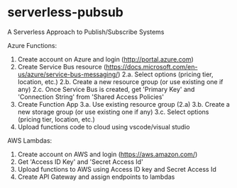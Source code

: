 # serverless-pubsub
A Serverless Approach to Publish/Subscribe Systems

Azure Functions:
1. Create account on Azure and login (http://portal.azure.com)
2. Create Service Bus resource (https://docs.microsoft.com/en-us/azure/service-bus-messaging/)
2.a. Select options (pricing tier, location, etc.)
2.b. Create a new resource group (or use existing one if any)
2.c. Once Service Bus is created, get 'Primary Key' and 'Connection String' from 'Shared Access Policies'
3. Create Function App
3.a. Use existing resource group (2.a)
3.b. Create a new storage group (or use existing one if any)
3.c. Select options (pricing tier, location, etc.)
4. Upload functions code to cloud using vscode/visual studio

AWS Lambdas:
1. Create account on AWS and login (https://aws.amazon.com/)
2. Get 'Access ID Key' and 'Secret Access Id'
3. Upload functions to AWS using Access ID key and Secret Access Id
4. Create API Gateway and assign endpoints to lambdas
